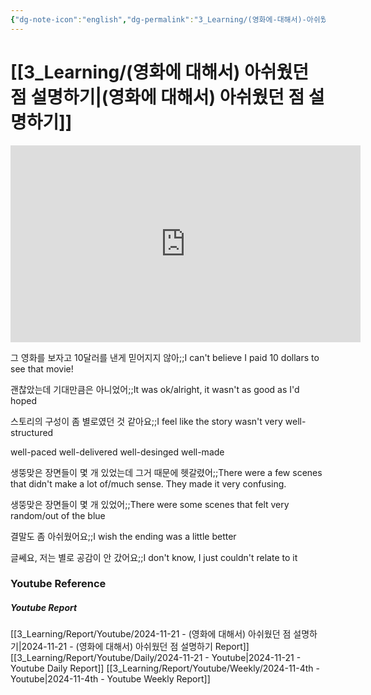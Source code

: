 ```yaml
---
{"dg-note-icon":"english","dg-permalink":"3_Learning/(영화에-대해서)-아쉬웠던-점-설명하기","created-date":"2024-11-21 10:41:39 pm","date":"2024-11-21","type":"youtube","tags":["youtube","english","flashcards"],"aliases":null,"youtuber":"빨모쌤","channelName":"라이브 아카데미","link":"https://www.youtube.com/watch?v=Jby8ZHYY2-g","img":"https://img.youtube.com/vi/Jby8ZHYY2-g/0.jpg","dg-publish":true,"permalink":"/3_Learning/(영화에-대해서)-아쉬웠던-점-설명하기/","dgPassFrontmatter":true,"noteIcon":"english"}
---
```


# [[3_Learning/(영화에 대해서) 아쉬웠던 점 설명하기\|(영화에 대해서) 아쉬웠던 점 설명하기]]


<div class="container-root"><span></span></div><div><div class="container-root"><iframe width="560" height="315" src="https://www.youtube.com/embed/Jby8ZHYY2-g" title="YouTube video player" frameborder="0" allow="accelerometer; autoplay; clipboard-write; encrypted-media; gyroscope; picture-in-picture; web-share" allowfullscreen=""></iframe></div></div>

그 영화를 보자고 10달러를 낸게 믿어지지 않아;;I can't believe I paid 10 dollars to see that movie!
<!--SR:!2025-01-12,28,270-->
괜찮았는데 기대만큼은 아니었어;;It was ok/alright, it wasn't as good as I'd hoped
<!--SR:!2025-01-06,3,248-->
스토리의 구성이 좀 별로였던 것 같아요;;I feel like the story wasn't very well-structured
<!--SR:!2025-01-01,21,268-->
well-paced
well-delivered
well-desinged
well-made

생뚱맞은 장면들이 몇 개 있었는데 그거 때문에 헷갈렸어;;There were a few scenes that didn't make a lot of/much sense. They made it very confusing.
<!--SR:!2025-01-10,5,230-->
생뚱맞은 장면들이 몇 개 있었어;;There were some scenes that felt very random/out of the blue
<!--SR:!2024-12-16,1,210-->

결말도 좀 아쉬웠어요;;I wish the ending was a little better
<!--SR:!2025-01-31,48,308-->
글쎄요, 저는 별로 공감이 안 갔어요;;I don't know, I just couldn't relate to it
<!--SR:!2025-03-17,67,310-->












### Youtube Reference
##### Youtube Report
[[3_Learning/Report/Youtube/2024-11-21 - (영화에 대해서) 아쉬웠던 점 설명하기\|2024-11-21 - (영화에 대해서) 아쉬웠던 점 설명하기 Report]]
[[3_Learning/Report/Youtube/Daily/2024-11-21 - Youtube\|2024-11-21 - Youtube Daily Report]]
[[3_Learning/Report/Youtube/Weekly/2024-11-4th - Youtube\|2024-11-4th - Youtube Weekly Report]]

